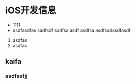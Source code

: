 # iOS开发信息
* 1111
* asdfasdfas
  sadfsdf
  sadfsa
  asdf
        asdfsa
        asdfsadasdfasdf
1. asdfas
2. asdfas
## kaifa 
### asdfasfjj
